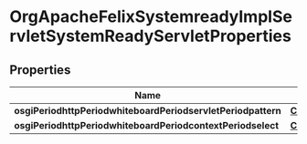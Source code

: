 
# OrgApacheFelixSystemreadyImplServletSystemReadyServletProperties

## Properties
Name | Type | Description | Notes
------------ | ------------- | ------------- | -------------
**osgiPeriodhttpPeriodwhiteboardPeriodservletPeriodpattern** | [**ConfigNodePropertyString**](ConfigNodePropertyString.md) |  |  [optional]
**osgiPeriodhttpPeriodwhiteboardPeriodcontextPeriodselect** | [**ConfigNodePropertyString**](ConfigNodePropertyString.md) |  |  [optional]




